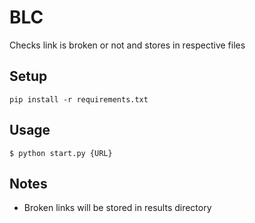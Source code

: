 # BLC

Checks link is broken or not and stores in respective files

## Setup

```
pip install -r requirements.txt
```

## Usage

```
$ python start.py {URL}
```

## Notes

- Broken links will be stored in results directory